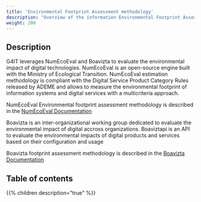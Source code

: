 ```yaml
---
title: 'Environmental Footprint Assessment methodology'
description: "Overview of the information Environmental Footprint Assessment methodology"
weight: 200
---
```

## Description

G4IT leverages NumEcoEval and Boavizta to evaluate the environmental impact of digital technologies.
NumEcoEval is an open-source engine built with the Ministry of Ecological Transition. NumEcoEval estimation methodology is compliant with the Digital Service Product Category Rules released by ADEME and allows to measure the environmental footprint of information systems and digital services with a multicriteria approach.

NumEcoEval Environmental footprint assessment methodology is described in the
[NumEcoEval Documentation](https://gitlab-forge.din.developpement-durable.gouv.fr/pub/numeco/m4g/numecoeval/-/blob/develop/docs/MoteurDeCalculG4IT_V1.1.adoc "NumEcoEval Documentation")

Boavizta is an inter-organizational working group dedicated to evaluate the environmental impact of digital accross organizations.
Boaviztapi is an API to evaluate the environmental impacts of digital products and services based on their configuration and usage

Boavizta footprint assessment methodology is described in the
[Boavizta Documentation](https://doc.api.boavizta.org/)

## Table of contents

{{% children description="true" %}}
